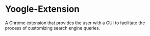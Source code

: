 # Yoogle-Extension
A Chrome extension that provides the user with a GUI to facilitate the process of customizing search engine queries.
